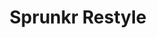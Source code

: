 ---
slug: sprunkr-restyle-2430
title: Sprunkr Restyle
description: "Sprunkr Restyle is an exciting online game. Play for free directly in your browser!"
icon: /images/popular_mods/Sprunkr Restyle.png
url: https://wowtbc.net/sprunkin/sprunki-restyle/index.html
previewImage: /images/popular_mods/Sprunkr Restyle.png
type: popular mods

# SEO配置
seo:
  title: "Sprunkr Restyle - Play Free Online Game | Fun Browser Games"
  description: "Sprunkr Restyle - Play this fun online game for free in your browser. No download required!"
  ogImage: "/images/popular_mods/Sprunkr Restyle.png"
  keywords: "sprunkr-restyle-2430, online game, browser game, free game, popular mods game, play online"

videoUrls:
  - https://www.youtube.com/embed/example1
  - https://www.youtube.com/embed/example2

whyPlay:
  title: "Why Play Sprunkr Restyle?"
  items:
    - "Immersive Gameplay: Sprunkr Restyle offers an engaging and immersive gaming experience that will keep you entertained for hours"
    - "Challenging Levels: Test your skills with increasingly difficult challenges and obstacles"
    - "Beautiful Graphics: Enjoy stunning visuals and smooth animations that bring the game world to life"
    - "Regular Updates: New content and features are added regularly to keep the game fresh and exciting"
    - "Free to Play: Experience all the fun without spending a penny"
    - "Community Features: Connect with other players, share strategies, and compete for high scores"
    - "Cross-Platform: Play on any device with a web browser, no downloads required"

features:
  title: "Key Features of Sprunkr Restyle"
  image: "/images/popular_mods/Sprunkr Restyle.png"
  items:
    - "Intuitive Controls: Easy to learn controls make Sprunkr Restyle accessible for players of all skill levels"
    - "Multiple Game Modes: Enjoy various gameplay options that provide different challenges and experiences"
    - "Character Customization: Personalize your gaming experience with unique characters and items"
    - "Achievement System: Complete special tasks to earn rewards and recognition"
    - "Leaderboards: Compete with players worldwide and see who can achieve the highest scores"

characteristics:
  title: "Game Characteristics"
  image: "/images/popular_mods/Sprunkr Restyle.png"
  items:
    - "Genre: Popular mods game with elements of strategy and skill"
    - "Difficulty: Suitable for both casual gamers and those seeking a challenge"
    - "Play Time: Quick sessions or extended gameplay, depending on your preference"
    - "Art Style: Vibrant and engaging visuals that enhance the gaming experience"
    - "Sound Design: Immersive audio that complements the gameplay perfectly"

info: "Sprunkr Restyle is an exciting online game that offers players a unique and engaging gaming experience. With its intuitive controls, stunning visuals, and challenging gameplay, Sprunkr Restyle provides hours of entertainment for players of all ages and skill levels. Whether you're looking for a quick gaming session during a break or an extended play session, Sprunkr Restyle delivers an immersive experience that will keep you coming back for more. The game features multiple levels of increasing difficulty, ensuring that players are constantly challenged as they progress. With regular updates adding new content and features, Sprunkr Restyle remains fresh and exciting, providing endless entertainment options for its growing community of players."

howToPlayIntro: "Welcome to Sprunkr Restyle! This guide will walk you through the basics and help you master the game. Whether you're a beginner or looking to improve your skills, these tips and instructions will enhance your gaming experience."

howToPlaySteps:
  - title: "Getting Started"
    description: "Begin your Sprunkr Restyle adventure by familiarizing yourself with the controls. Use your keyboard or mouse to navigate through the game interface. The tutorial will guide you through the basic mechanics and help you understand the objectives."
  - title: "Understanding the Objectives"
    description: "In Sprunkr Restyle, your main goal is to progress through levels by completing specific objectives. Each level presents unique challenges that require different strategies and approaches."
  - title: "Mastering the Controls"
    description: "Practice using the controls to improve your precision and reaction time. Sprunkr Restyle requires quick reflexes and strategic thinking to overcome obstacles and defeat opponents."
  - title: "Utilizing Power-ups"
    description: "Collect power-ups throughout the game to enhance your abilities and overcome difficult challenges. Each power-up offers unique advantages that can be crucial for success."
  - title: "Developing Strategies"
    description: "As you progress in Sprunkr Restyle, develop effective strategies for different scenarios. Analyze patterns, anticipate challenges, and adapt your approach to maximize your performance."

faq:
  title: "Frequently Asked Questions about Sprunkr Restyle"
  items:
    - question: "Is Sprunkr Restyle free to play?"
      answer: "Yes, Sprunkr Restyle is completely free to play directly in your web browser. No downloads or purchases are required to enjoy the full game experience."
    - question: "Can I play Sprunkr Restyle on mobile devices?"
      answer: "Yes, Sprunkr Restyle is optimized for both desktop and mobile play. You can enjoy the game on any device with a web browser and internet connection."
    - question: "Are there any in-game purchases?"
      answer: "While Sprunkr Restyle is free to play, there may be optional in-game purchases available for cosmetic items or additional features that don't affect core gameplay."
    - question: "How often is Sprunkr Restyle updated?"
      answer: "The developers regularly update Sprunkr Restyle with new content, features, and improvements based on player feedback and game performance."
    - question: "Can I play Sprunkr Restyle offline?"
      answer: "Currently, Sprunkr Restyle requires an internet connection to play as it's a browser-based online game."
    - question: "Is Sprunkr Restyle suitable for children?"
      answer: "Yes, Sprunkr Restyle is designed to be family-friendly and suitable for players of all ages."
    - question: "How do I report bugs or issues?"
      answer: "If you encounter any problems while playing Sprunkr Restyle, you can report them through the game's support page or contact the developers directly through their website."
    - question: "Still Have Questions?"
      answer: "If you have additional questions about Sprunkr Restyle that aren't covered in this FAQ, please visit our support center or contact our customer service team for assistance."
---